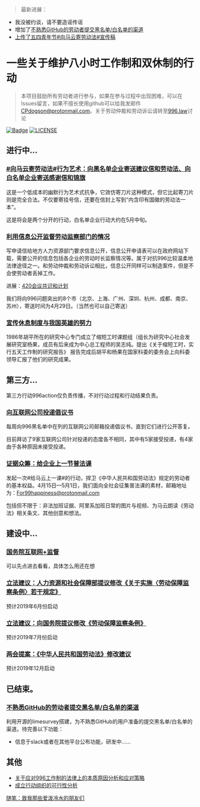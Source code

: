 > 最新进展：
- 我没被约谈，请不要造谣传谣
- 增加了[不熟悉GitHub的劳动者提交黑名单/白名单的渠道](https://www.996action.com/index.php/889799)
- [上传了五四青年节#向马云寄劳动法#宣传稿](Press-releases/%23向马云寄劳动法%23宣传稿.docx)
# 一些关于维护八小时工作制和双休制的行动
> 本项目鼓励所有劳动者进行参与，如果在参与过程中出现困难，可以在Issues留言，如果不擅长使用github可以给我发邮件 CPdogson@protonmail.com。关于劳动仲裁和劳动诉讼请转至[996.law](https://github.com/CPdogson/996.law)讨论

[![Badge](https://img.shields.io/badge/link-996.icu-%23FF4D5B.svg)](https://996.icu/)
[![LICENSE](https://img.shields.io/badge/license-Anti%20996-blue.svg)](https://github.com/996icu/996.ICU/blob/master/LICENSE)
## 进行中...
### [#向马云寄劳动法#行为艺术：向黑名单企业寄送建议信和劳动法、向白名单企业寄送感谢信和锦旗](black-and-white.md)
这是一个低成本的幽默行为艺术式抗争，它效仿寄刀片这种模式，但它比起寄刀片则是完全合法。不仅要寄挂号信，还要在信封上写到“内含印有国徽的劳动法一本”。

这是将会是两个分开的行动，白名单企业行动大约在5月中旬。
### [利用信息公开监督劳动监察部门的情况](Gov-info/gov-info.md)
写申请信给地方人力资源部门要求信息公开，信息公开申请表可以在政府网站下载，需要公开的信息包括各企业的劳动时长监察情况等。属于对抗996比较温柔地法律途径之一。和劳动仲裁和劳动诉讼相比，信息公开同样可以制造案件，但是不会使劳动者丢掉工作。

进展：[420会议共识和计划](Gov-info/420meet.md)

我们将向996问题突出的8个市（北京、上海、广州、深圳、杭州、成都、南京、苏州），寄送时间为4月29日。（当然也可以自己寄送）
### [宣传休息制度与我国英雄的努力](hero/hero.md)
1986年胡平所在的研究中心专门成立了缩短工时课题组（组长为研究中心社会发展研究室杨果，成员有后来成为中心总工程师的吴志纯。提出《关于缩短工时，实行五天工作制的研究报告》 报告完成后胡平和杨果在国家科委的委务会上向科委领导汇报了他们的研究成果。
## 第三方...
第三方行动996action仅负责传播，不对行动过程和行动结果负责。
### [向互联网公司投递倡议书](Third-party/Proposal.md)
每周向996黑名单中在列的互联网公司邮箱投递倡议书，直到它们进行公开答复。

目前拜访了9家互联网公司针对投递的态度各不相同，其中有5家接受投递，有4家由于各种原因未接受投递。
### [证据众筹：给企业上一节普法课](Third-party/class.md)
发起一次#给马云上一课#的行动，捍卫《中华人民共和国劳动法》规定的劳动者的基本权益。4月15日—5月1日，我们面向全社会征集普法课的素材，邮箱地址为：For99happiness@protonmail.com

包括但不限于：非法加班证据、阿里系加班日常的图片与视频、为马云朗读《劳动法》相关条文、其他创意和想法。
## 建设中...
### [国务院互联网+监督](Internet%2Bsupervision/README.md)
可以先点进去看看，具体怎么用还在想
### [立法建议：人力资源和社会保障部提议修改《关于实施〈劳动保障监察条例〉若干规定》](change-law.md)
预计2019年6月份启动
### [立法建议：向国务院提议修改《劳动保障监察条例》](change-law.md)
预计2019年7月份启动
### [两会提案：《中华人民共和国劳动法》修改建议](Proposal.md)
预计2019年12月启动
## 已结束。
### [不熟悉GitHub的劳动者提交黑名单/白名单的渠道](https://www.996action.com/index.php/889799)
利用开源的limesurvey搭建，为不熟悉GitHub的用户准备的提交黑名单/白名单的渠道。待完善以下功能：
- 信息于slack或者在其他平台公布功能，研发中......
## 其他
- [关于应对996工作制的法律上的本质原因分析和应对策略](Total-action-strategy.md)
- [成立行动组织的可行性分析](organization.md)
 

[随笔：致我那些爱泼冷水的朋友们](Essay.md)


